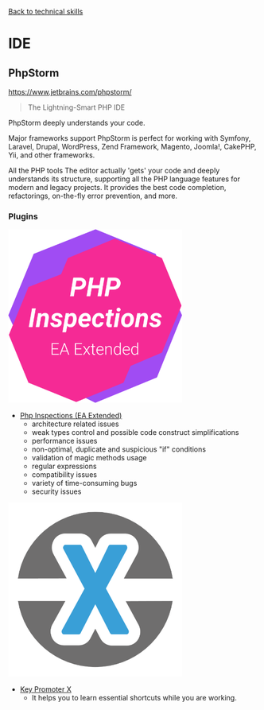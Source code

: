 [Back to technical skills](../technical-skills)

# IDE

## PhpStorm

https://www.jetbrains.com/phpstorm/

> The Lightning-Smart PHP IDE

PhpStorm deeply
understands your code.

Major frameworks support
PhpStorm is perfect for working with Symfony, Laravel, Drupal, WordPress, Zend Framework, Magento, Joomla!, CakePHP, Yii, and other frameworks.

All the PHP tools
The editor actually 'gets' your code and deeply understands its structure, supporting all the PHP language features for modern and legacy projects. It provides the best code completion, refactorings, on-the-fly error prevention, and more.

### Plugins

<img src="../images/logo-php-inspections.png" width="350" alt="Php Inspections logo"/>

- [Php Inspections (EA Extended)](https://plugins.jetbrains.com/plugin/7622-php-inspections-ea-extended-)
    - architecture related issues
    - weak types control and possible code construct simplifications
    - performance issues
    - non-optimal, duplicate and suspicious "if" conditions
    - validation of magic methods usage
    - regular expressions
    - compatibility issues
    - variety of time-consuming bugs
    - security issues

<img src="../images/logo-key-promoter-X.png" width="350" alt="Key Promoter X logo"/>

- [Key Promoter X](https://plugins.jetbrains.com/plugin/9792-key-promoter-x)
    - It helps you to learn essential shortcuts while you are working. 
